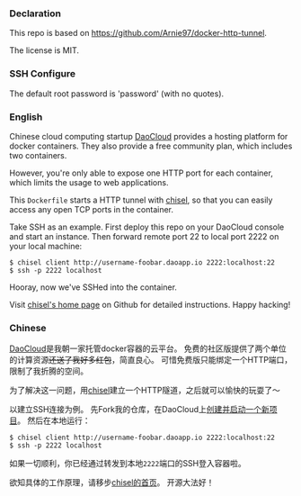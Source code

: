 ### Declaration
This repo is based on https://github.com/Arnie97/docker-http-tunnel.

The license is MIT.

### SSH Configure
The default root password is 'password' (with no quotes).

### English
Chinese cloud computing startup [DaoCloud](https://daocloud.io) provides a hosting platform for docker containers.
They also provide a free community plan, which includes two containers.

However, you're only able to expose one HTTP port for each container, which limits the usage to web applications.

This `Dockerfile` starts a HTTP tunnel with [chisel](https://github.com/jpillora/chisel), so that you can easily access any open TCP ports in the container.

Take SSH as an example.
First deploy this repo on your DaoCloud console and start an instance.
Then forward remote port 22 to local port 2222 on your local machine:

    $ chisel client http://username-foobar.daoapp.io 2222:localhost:22
    $ ssh -p 2222 localhost

Hooray, now we've SSHed into the container.

Visit [chisel's home page](https://github.com/jpillora/chisel) on Github for detailed instructions.
Happy hacking!

### Chinese
[DaoCloud](https://daocloud.io)是我朝一家托管docker容器的云平台。
免费的社区版提供了两个单位的计算资源~~还送了我好多红包~~，简直良心。
可惜免费版只能绑定一个HTTP端口，限制了我折腾的空间。

为了解决这一问题，用[chisel](https://github.com/jpillora/chisel)建立一个HTTP隧道，之后就可以愉快的玩耍了～

以建立SSH连接为例。
先Fork我的仓库，在DaoCloud上[创建并启动一个新项目](https://dashboard.daocloud.io/build-flows/new)。
然后在本地运行：

    $ chisel client http://username-foobar.daoapp.io 2222:localhost:22
    $ ssh -p 2222 localhost

如果一切顺利，你已经通过转发到本地`2222`端口的SSH登入容器啦。

欲知具体的工作原理，请移步[chisel的首页](https://github.com/jpillora/chisel)。
开源大法好！
